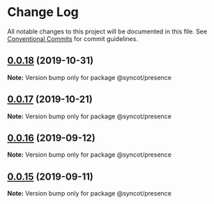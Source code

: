 # Change Log

All notable changes to this project will be documented in this file.
See [Conventional Commits](https://conventionalcommits.org) for commit guidelines.

## [0.0.18](https://github.com/SyncOT/SyncOT/compare/@syncot/presence@0.0.17...@syncot/presence@0.0.18) (2019-10-31)

**Note:** Version bump only for package @syncot/presence





## [0.0.17](https://github.com/SyncOT/SyncOT/compare/@syncot/presence@0.0.16...@syncot/presence@0.0.17) (2019-10-21)

**Note:** Version bump only for package @syncot/presence





## [0.0.16](https://github.com/SyncOT/SyncOT/compare/@syncot/presence@0.0.15...@syncot/presence@0.0.16) (2019-09-12)

**Note:** Version bump only for package @syncot/presence





## [0.0.15](https://github.com/SyncOT/SyncOT/compare/@syncot/presence@0.0.14...@syncot/presence@0.0.15) (2019-09-11)

**Note:** Version bump only for package @syncot/presence
